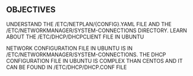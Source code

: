 OBJECTIVES
--
UNDERSTAND THE /ETC/NETPLAN/{CONFIG}.YAML FILE AND THE /ETC/NETWORKMANAGER/SYSTEM-CONNECTIONS DIRECTORY.
LEARN ABOUT THE /ETC/DHCP/DHCPCLIENT FILE IN UBUNTU

NETWORK CONFIGURATION FILE IN UBUNTU IS IN /ETC/NETWORKMANAGER/SYSTEM-CONNECTIONS.
THE DHCP CONFIGURATION FILE IN UBUNTU IS COMPLEX THAN CENTOS AND IT CAN BE FOUND IN /ETC/DHCP/DHCP.CONF FILE

